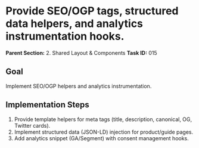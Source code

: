 # Provide SEO/OGP tags, structured data helpers, and analytics instrumentation hooks.

**Parent Section:** 2. Shared Layout & Components
**Task ID:** 015

## Goal
Implement SEO/OGP helpers and analytics instrumentation.

## Implementation Steps
1. Provide template helpers for meta tags (title, description, canonical, OG, Twitter cards).
2. Implement structured data (JSON-LD) injection for product/guide pages.
3. Add analytics snippet (GA/Segment) with consent management hooks.
